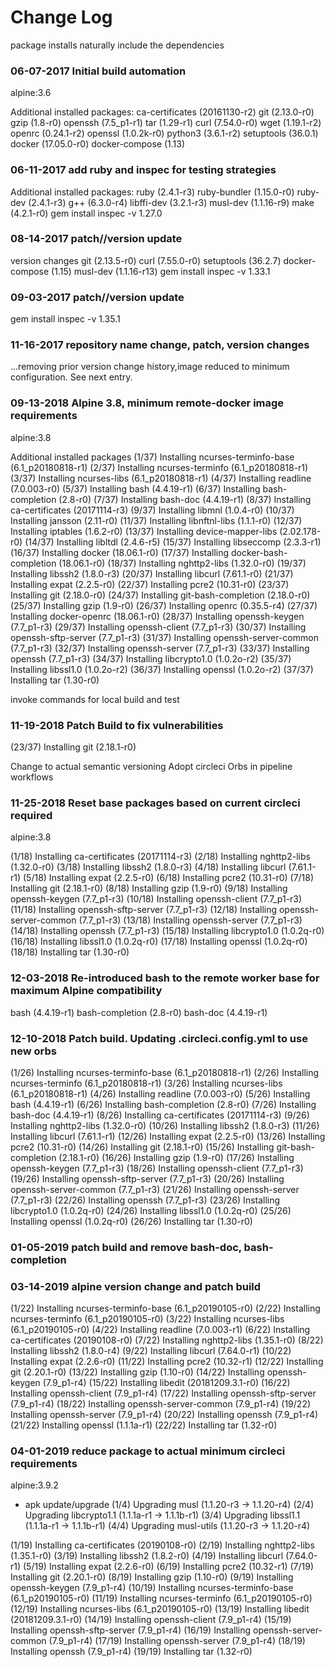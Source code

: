 # Change Log

package installs naturally include the dependencies

### 06-07-2017 Initial build automation

alpine:3.6

Additional installed packages:
ca-certificates (20161130-r2)
git (2.13.0-r0)
gzip (1.8-r0)
openssh (7.5_p1-r1)
tar (1.29-r1)
curl (7.54.0-r0)
wget (1.19.1-r2)
openrc (0.24.1-r2)
openssl (1.0.2k-r0)
python3 (3.6.1-r2)
setuptools (36.0.1)
docker (17.05.0-r0)
docker-compose (1.13)

### 06-11-2017 add ruby and inspec for testing strategies

Additional installed packages:
ruby (2.4.1-r3)
ruby-bundler (1.15.0-r0)
ruby-dev (2.4.1-r3)
g++ (6.3.0-r4)
libffi-dev (3.2.1-r3)
musl-dev (1.1.16-r9)
make (4.2.1-r0)
gem install inspec -v 1.27.0


### 08-14-2017 patch//version update

version changes
git (2.13.5-r0)
curl (7.55.0-r0)
setuptools (36.2.7)
docker-compose (1.15)
musl-dev (1.1.16-r13)
gem install inspec -v 1.33.1

### 09-03-2017 patch//version update

gem install inspec -v 1.35.1

### 11-16-2017 repository name change, patch, version changes

...removing prior version change history,image reduced to minimum configuration. See next entry.

### 09-13-2018 Alpine 3.8, minimum remote-docker image requirements

alpine:3.8

Additional installed packages
(1/37) Installing ncurses-terminfo-base (6.1_p20180818-r1)
(2/37) Installing ncurses-terminfo (6.1_p20180818-r1)
(3/37) Installing ncurses-libs (6.1_p20180818-r1)
(4/37) Installing readline (7.0.003-r0)
(5/37) Installing bash (4.4.19-r1)
(6/37) Installing bash-completion (2.8-r0)
(7/37) Installing bash-doc (4.4.19-r1)
(8/37) Installing ca-certificates (20171114-r3)
(9/37) Installing libmnl (1.0.4-r0)
(10/37) Installing jansson (2.11-r0)
(11/37) Installing libnftnl-libs (1.1.1-r0)
(12/37) Installing iptables (1.6.2-r0)
(13/37) Installing device-mapper-libs (2.02.178-r0)
(14/37) Installing libltdl (2.4.6-r5)
(15/37) Installing libseccomp (2.3.3-r1)
(16/37) Installing docker (18.06.1-r0)
(17/37) Installing docker-bash-completion (18.06.1-r0)
(18/37) Installing nghttp2-libs (1.32.0-r0)
(19/37) Installing libssh2 (1.8.0-r3)
(20/37) Installing libcurl (7.61.1-r0)
(21/37) Installing expat (2.2.5-r0)
(22/37) Installing pcre2 (10.31-r0)
(23/37) Installing git (2.18.0-r0)
(24/37) Installing git-bash-completion (2.18.0-r0)
(25/37) Installing gzip (1.9-r0)
(26/37) Installing openrc (0.35.5-r4)
(27/37) Installing docker-openrc (18.06.1-r0)
(28/37) Installing openssh-keygen (7.7_p1-r3)
(29/37) Installing openssh-client (7.7_p1-r3)
(30/37) Installing openssh-sftp-server (7.7_p1-r3)
(31/37) Installing openssh-server-common (7.7_p1-r3)
(32/37) Installing openssh-server (7.7_p1-r3)
(33/37) Installing openssh (7.7_p1-r3)
(34/37) Installing libcrypto1.0 (1.0.2o-r2)
(35/37) Installing libssl1.0 (1.0.2o-r2)
(36/37) Installing openssl (1.0.2o-r2)
(37/37) Installing tar (1.30-r0)

invoke commands for local build and test

### 11-19-2018 Patch Build to fix vulnerabilities

(23/37) Installing git (2.18.1-r0)

Change to actual semantic versioning
Adopt circleci Orbs in pipeline workflows

### 11-25-2018 Reset base packages based on current circleci required

alpine:3.8

(1/18) Installing ca-certificates (20171114-r3)
(2/18) Installing nghttp2-libs (1.32.0-r0)
(3/18) Installing libssh2 (1.8.0-r3)
(4/18) Installing libcurl (7.61.1-r1)
(5/18) Installing expat (2.2.5-r0)
(6/18) Installing pcre2 (10.31-r0)
(7/18) Installing git (2.18.1-r0)
(8/18) Installing gzip (1.9-r0)
(9/18) Installing openssh-keygen (7.7_p1-r3)
(10/18) Installing openssh-client (7.7_p1-r3)
(11/18) Installing openssh-sftp-server (7.7_p1-r3)
(12/18) Installing openssh-server-common (7.7_p1-r3)
(13/18) Installing openssh-server (7.7_p1-r3)
(14/18) Installing openssh (7.7_p1-r3)
(15/18) Installing libcrypto1.0 (1.0.2q-r0)
(16/18) Installing libssl1.0 (1.0.2q-r0)
(17/18) Installing openssl (1.0.2q-r0)
(18/18) Installing tar (1.30-r0)

### 12-03-2018 Re-introduced bash to the remote worker base for maximum Alpine compatibility

bash (4.4.19-r1)
bash-completion (2.8-r0)
bash-doc (4.4.19-r1)

### 12-10-2018 Patch build. Updating .circleci.config.yml to use new orbs

(1/26) Installing ncurses-terminfo-base (6.1_p20180818-r1)
(2/26) Installing ncurses-terminfo (6.1_p20180818-r1)
(3/26) Installing ncurses-libs (6.1_p20180818-r1)
(4/26) Installing readline (7.0.003-r0)
(5/26) Installing bash (4.4.19-r1)
(6/26) Installing bash-completion (2.8-r0)
(7/26) Installing bash-doc (4.4.19-r1)
(8/26) Installing ca-certificates (20171114-r3)
(9/26) Installing nghttp2-libs (1.32.0-r0)
(10/26) Installing libssh2 (1.8.0-r3)
(11/26) Installing libcurl (7.61.1-r1)
(12/26) Installing expat (2.2.5-r0)
(13/26) Installing pcre2 (10.31-r0)
(14/26) Installing git (2.18.1-r0)
(15/26) Installing git-bash-completion (2.18.1-r0)
(16/26) Installing gzip (1.9-r0)
(17/26) Installing openssh-keygen (7.7_p1-r3)
(18/26) Installing openssh-client (7.7_p1-r3)
(19/26) Installing openssh-sftp-server (7.7_p1-r3)
(20/26) Installing openssh-server-common (7.7_p1-r3)
(21/26) Installing openssh-server (7.7_p1-r3)
(22/26) Installing openssh (7.7_p1-r3)
(23/26) Installing libcrypto1.0 (1.0.2q-r0)
(24/26) Installing libssl1.0 (1.0.2q-r0)
(25/26) Installing openssl (1.0.2q-r0)
(26/26) Installing tar (1.30-r0)

### 01-05-2019 patch build and remove bash-doc, bash-completion

### 03-14-2019 alpine version change and patch build

(1/22) Installing ncurses-terminfo-base (6.1_p20190105-r0)
(2/22) Installing ncurses-terminfo (6.1_p20190105-r0)
(3/22) Installing ncurses-libs (6.1_p20190105-r0)
(4/22) Installing readline (7.0.003-r1)
(6/22) Installing ca-certificates (20190108-r0)
(7/22) Installing nghttp2-libs (1.35.1-r0)
(8/22) Installing libssh2 (1.8.0-r4)
(9/22) Installing libcurl (7.64.0-r1)
(10/22) Installing expat (2.2.6-r0)
(11/22) Installing pcre2 (10.32-r1)
(12/22) Installing git (2.20.1-r0)
(13/22) Installing gzip (1.10-r0)
(14/22) Installing openssh-keygen (7.9_p1-r4)
(15/22) Installing libedit (20181209.3.1-r0)
(16/22) Installing openssh-client (7.9_p1-r4)
(17/22) Installing openssh-sftp-server (7.9_p1-r4)
(18/22) Installing openssh-server-common (7.9_p1-r4)
(19/22) Installing openssh-server (7.9_p1-r4)
(20/22) Installing openssh (7.9_p1-r4)
(21/22) Installing openssl (1.1.1a-r1)
(22/22) Installing tar (1.32-r0)

### 04-01-2019 reduce package to actual minimum circleci requirements

alpine:3.9.2

* apk update/upgrade
(1/4) Upgrading musl (1.1.20-r3 -> 1.1.20-r4)
(2/4) Upgrading libcrypto1.1 (1.1.1a-r1 -> 1.1.1b-r1)
(3/4) Upgrading libssl1.1 (1.1.1a-r1 -> 1.1.1b-r1)
(4/4) Upgrading musl-utils (1.1.20-r3 -> 1.1.20-r4)

(1/19) Installing ca-certificates (20190108-r0)
(2/19) Installing nghttp2-libs (1.35.1-r0)
(3/19) Installing libssh2 (1.8.2-r0)
(4/19) Installing libcurl (7.64.0-r1)
(5/19) Installing expat (2.2.6-r0)
(6/19) Installing pcre2 (10.32-r1)
(7/19) Installing git (2.20.1-r0)
(8/19) Installing gzip (1.10-r0)
(9/19) Installing openssh-keygen (7.9_p1-r4)
(10/19) Installing ncurses-terminfo-base (6.1_p20190105-r0)
(11/19) Installing ncurses-terminfo (6.1_p20190105-r0)
(12/19) Installing ncurses-libs (6.1_p20190105-r0)
(13/19) Installing libedit (20181209.3.1-r0)
(14/19) Installing openssh-client (7.9_p1-r4)
(15/19) Installing openssh-sftp-server (7.9_p1-r4)
(16/19) Installing openssh-server-common (7.9_p1-r4)
(17/19) Installing openssh-server (7.9_p1-r4)
(18/19) Installing openssh (7.9_p1-r4)
(19/19) Installing tar (1.32-r0)
